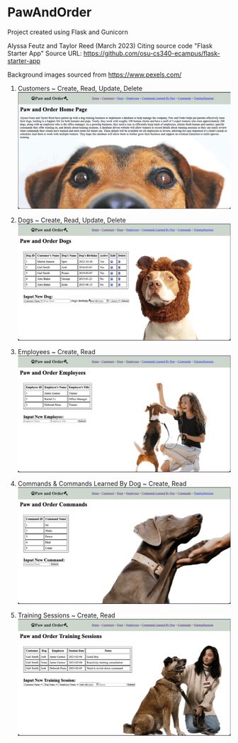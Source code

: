 # PawAndOrder
Project created using Flask and Gunicorn

Alyssa Feutz and Taylor Reed (March 2023) Citing source code "Flask Starter App" Source URL: https://github.com/osu-cs340-ecampus/flask-starter-app

Background images sourced from https://www.pexels.com/

1. Customers ~ Create, Read, Update, Delete
![](Customers.gif)

2. Dogs ~ Create, Read, Update, Delete
![](Dogs.gif)

3. Employees ~ Create, Read
![](Employees.gif)

4. Commands & Commands Learned By Dog ~ Create, Read
![](Commands.gif)

5. Training Sessions ~ Create, Read
![](Training.gif)
